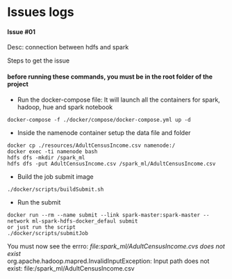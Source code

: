 # Issues logs

#### Issue #01

Desc: connection between hdfs and spark

Steps to get the issue
#### before running these commands, you must be in the root folder of the project

-   Run the docker-compose file: It will launch all the containers for spark, hadoop, hue and spark notebook
```
docker-compose -f ./docker/compose/docker-compose.yml up -d
```
-   Inside the namenode container setup the data file and folder

```
docker cp ./resources/AdultCensusIncome.csv namenode:/
docker exec -ti namenode bash
hdfs dfs -mkdir /spark_ml
hdfs dfs -put AdultCensusIncome.csv /spark_ml/AdultCensusIncome.csv
```

-   Build the job submit image
```
./docker/scripts/buildSubmit.sh
```
-   Run the submit
```
docker run --rm --name submit --link spark-master:spark-master --network ml-spark-hdfs-docker_defaul submit 
or just run the script
./docker/scripts/submitJob
```
You must now see the errro:
*file:spark_ml/AdultCensusIncome.cvs does not exist*\
org.apache.hadoop.mapred.InvalidInputException: Input path does not exist: file:/spark_ml/AdultCensusIncome.csv
